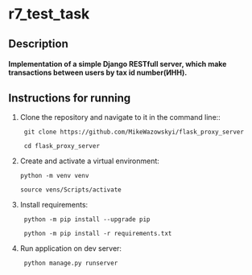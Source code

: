 # r7_test_task

## Description

#### Implementation of a simple Django RESTfull server, which make transactions between users by tax id number(ИНН).

## Instructions for running

1. Clone the repository and navigate to it in the command line::

   ``` git clone https://github.com/MikeWazowskyi/flask_proxy_server```

   ``` cd flask_proxy_server```

2. Create and activate a virtual environment:

   ```python -m venv venv```

   ```source vens/Scripts/activate```

3. Install requirements:

   ``` python -m pip install --upgrade pip```

   ``` python -m pip install -r requirements.txt```

4. Run application on dev server:

   ``` python manage.py runserver```
